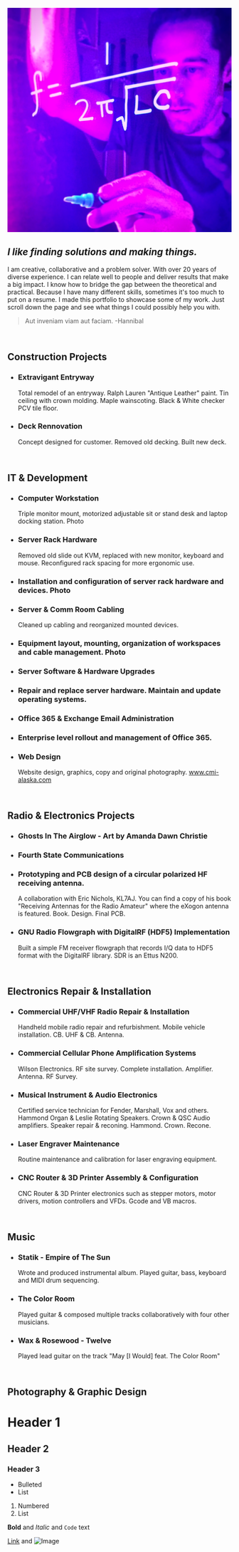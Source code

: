 
![Image](photos\neon_profile.jpg)
## _I like finding solutions and making things._

I am creative, collaborative and a problem solver. With over 20 years
of diverse experience. I can relate well to people and deliver results
that make a big impact. I know how to bridge the gap between the
theoretical and practical. Because I have many different skills, sometimes it's too much to put on a resume. I made this portfolio to showcase some of my work. Just scroll down the page and see what things I could possibly help you
with.

> Aut inveniam viam aut faciam.
> -Hannibal

<br />


## Construction Projects
* ### Extravigant Entryway
    Total remodel of an entryway. Ralph Lauren "Antique Leather" paint. Tin ceiling with crown molding. Maple wainscoting. Black & White checker PCV tile floor.
* ### Deck Rennovation
    Concept designed for customer. Removed old decking. Built new deck.

<br>

## IT & Development
* ### Computer Workstation
    Triple monitor mount, motorized adjustable sit or stand desk and laptop docking station. Photo
* ### Server Rack Hardware
    Removed old slide out KVM, replaced with new monitor, keyboard and mouse. Reconfigured rack spacing for more ergonomic use.
* ### Installation and configuration of server rack hardware and devices. Photo
* ### Server & Comm Room Cabling
    Cleaned up cabling and reorganized mounted devices.
* ### Equipment layout, mounting, organization of workspaces and cable management. Photo
* ### Server Software & Hardware Upgrades
* ### Repair and replace server hardware. Maintain and update operating systems.
* ### Office 365 & Exchange Email Administration
* ### Enterprise level rollout and management of Office 365.
* ### Web Design
    Website design, graphics, copy and original photography. www.cmi-alaska.com

<br>

## Radio & Electronics Projects
* ### Ghosts In The Airglow - Art by Amanda Dawn Christie
* ### Fourth State Communications
* ### Prototyping and PCB design of a circular polarized HF receiving antenna.
    A collaboration with Eric Nichols, KL7AJ. You can find a copy of his book "Receiving Antennas for the Radio Amateur" where the eXogon antenna is featured. Book. Design. Final PCB.
* ### GNU Radio Flowgraph with DigitalRF (HDF5) Implementation
    Built a simple FM receiver flowgraph that records I/Q data to HDF5 format with the DigitalRF library. SDR is an Ettus N200.

<br>

## Electronics Repair & Installation
* ### Commercial UHF/VHF Radio Repair & Installation
    Handheld mobile radio repair and refurbishment. Mobile vehicle installation. CB. UHF & CB. Antenna.
* ### Commercial Cellular Phone Amplification Systems
    Wilson Electronics. RF site survey. Complete installation. Amplifier. Antenna. RF Survey.
* ### Musical Instrument & Audio Electronics
    Certified service technician for Fender, Marshall, Vox and others. Hammond Organ & Leslie Rotating Speakers. Crown & QSC Audio amplifiers. Speaker repair & reconing. Hammond. Crown. Recone.
* ### Laser Engraver Maintenance
    Routine maintenance and calibration for laser engraving equipment.
* ### CNC Router & 3D Printer Assembly & Configuration
    CNC Router & 3D Printer electronics such as stepper motors, motor drivers, motion controllers and VFDs. Gcode and VB macros.

<br>

## Music
* ### Statik - Empire of The Sun
    Wrote and produced instrumental album. Played guitar, bass, keyboard and MIDI drum sequencing.
* ### The Color Room
    Played guitar & composed multiple tracks collaboratively with four other musicians.
* ### Wax & Rosewood - Twelve
    Played lead guitar on the track "May [I Would] feat. The Color Room"

<br>

## Photography & Graphic Design




# Header 1
## Header 2
### Header 3

- Bulleted
- List

1. Numbered
2. List

**Bold** and _Italic_ and `Code` text

[Link](url) and ![Image](src)
